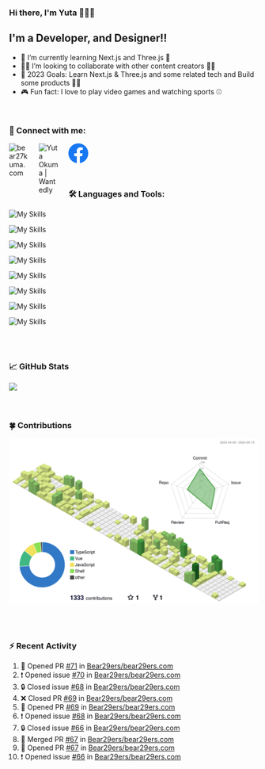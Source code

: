 ### Hi there, I'm Yuta 🤟🏻🐻

## I'm a Developer, and Designer!!

- 🌱 I’m currently learning Next.js and Three.js 🤣
- 👬🏻 I’m looking to collaborate with other content creators 👋🏻
- 🥅 2023 Goals: Learn Next.js & Three.js and some related tech and Build some products 💪🏻
- 🎮 Fun fact: I love to play video games and watching sports ⚾️

<br />

### :wave: Connect with me:

[<img align="left" alt="bear27kuma.com" width="40px" src="https://user-images.githubusercontent.com/39920490/156489586-f125813b-e344-46d6-9306-f5786684b976.jpg" style="margin-right: 20px;" />](https://bear29ers.github.io/)
[<img align="left" alt="Yuta Okuma | Wantedly" width="40px" src="https://user-images.githubusercontent.com/39920490/156489528-fdc520d6-10f1-43b6-8bf8-fadf8dcf1a90.jpg" style="margin-right: 20px;" />](https://www.wantedly.com/id/yuta_okuma_b)
[<img align="left" alt="Yuta Okuma | Facebook" width="40px" src="https://github.com/github/explore/blob/main/topics/facebook/facebook.png?raw=true" style="margin-right: 20px;" />](https://www.facebook.com/kumakuma1129/)

[//]: # '[<img align="left" alt="Yuta Okuma | Instagram" width="40px" src="https://github.com/github/explore/blob/main/topics/instagram/instagram.png?raw=true" />](https://www.instagram.com/bear_27earl/)'

<br />
<br />
<br />
<br />

### :hammer_and_wrench: Languages and Tools:

![My Skills](https://skillicons.dev/icons?i=html,css,sass,tailwind,bootstrap,js,ts)

![My Skills](https://skillicons.dev/icons?i=jquery,threejs,react,emotion,styledcomponents,materialui,nextjs)

![My Skills](https://skillicons.dev/icons?i=vercel,vue,nuxt,vite,nodejs,express,jest)

![My Skills](https://skillicons.dev/icons?i=regex,webpack,babel,php,laravel,mysql,sqlite)

![My Skills](https://skillicons.dev/icons?i=docker,git,github,githubactions,aws,gcp,firebase)

![My Skills](https://skillicons.dev/icons?i=vim,neovim,linux,bash,lua,markdown,svg)

![My Skills](https://skillicons.dev/icons?i=idea,vscode,atom,figma,xd,ps,ai)

![My Skills](https://skillicons.dev/icons?i=pr,ae,postman,sentry,codepen,stackoverflow,discord)

<br />
<br />

### :chart_with_upwards_trend: GitHub Stats

<div style="display: flex;">
    <a href="https://github.com/Bear29ers">
        <img height="220px;" src="https://github-readme-stats-bear29ers.vercel.app/api?username=Bear29ers&show_icons=true&theme=bear">
    </a>
</div>

<br />
<br />

### :four_leaf_clover: Contributions

![](./profile-3d-contrib/profile-green-animate.svg)

<br />
<br />

### :zap: Recent Activity

<!--START_SECTION:activity-->

1. 💪 Opened PR [#71](https://github.com/Bear29ers/bear29ers.com/pull/71) in [Bear29ers/bear29ers.com](https://github.com/Bear29ers/bear29ers.com)
2. ❗ Opened issue [#70](https://github.com/Bear29ers/bear29ers.com/issues/70) in [Bear29ers/bear29ers.com](https://github.com/Bear29ers/bear29ers.com)
3. 🔒 Closed issue [#68](https://github.com/Bear29ers/bear29ers.com/issues/68) in [Bear29ers/bear29ers.com](https://github.com/Bear29ers/bear29ers.com)
4. ❌ Closed PR [#69](https://github.com/Bear29ers/bear29ers.com/pull/69) in [Bear29ers/bear29ers.com](https://github.com/Bear29ers/bear29ers.com)
5. 💪 Opened PR [#69](https://github.com/Bear29ers/bear29ers.com/pull/69) in [Bear29ers/bear29ers.com](https://github.com/Bear29ers/bear29ers.com)
6. ❗ Opened issue [#68](https://github.com/Bear29ers/bear29ers.com/issues/68) in [Bear29ers/bear29ers.com](https://github.com/Bear29ers/bear29ers.com)
7. 🔒 Closed issue [#66](https://github.com/Bear29ers/bear29ers.com/issues/66) in [Bear29ers/bear29ers.com](https://github.com/Bear29ers/bear29ers.com)
8. 🎉 Merged PR [#67](https://github.com/Bear29ers/bear29ers.com/pull/67) in [Bear29ers/bear29ers.com](https://github.com/Bear29ers/bear29ers.com)
9. 💪 Opened PR [#67](https://github.com/Bear29ers/bear29ers.com/pull/67) in [Bear29ers/bear29ers.com](https://github.com/Bear29ers/bear29ers.com)
10. ❗ Opened issue [#66](https://github.com/Bear29ers/bear29ers.com/issues/66) in [Bear29ers/bear29ers.com](https://github.com/Bear29ers/bear29ers.com)

<!--END_SECTION:activity-->
